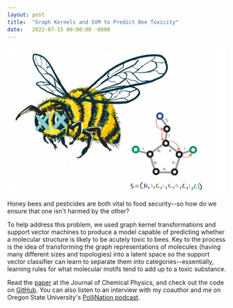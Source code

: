 ```yaml
---
layout: post
title:  "Graph Kernels and SVM to Predict Bee Toxicity"
date:   2022-07-15 00:00:00 -0800
---
```


![Bee Toxicity Cover Art](/assets/img/bee_toxicity.png)

Honey bees and pesticides are both vital to food security--so how do we ensure that one isn't harmed by the other?

To help address this problem, we used graph kernel transformations and support vector machines to produce a model capable of predicting whether a molecular structure is likely to be acutely toxic to bees.  Key to the process is the idea of transforming the graph representations of molecules (having many different sizes and topologies) into a latent space so the support vector classifier can learn to separate them into categories--essentially, learning rules for what molecular motifs tend to add up to a toxic substance.

Read the [paper][paper] at the Journal of Chemical Physics, and check out the code on [GitHub][github]. You can also listen to an interview with my coauthor and me on Oregon State University's [PolliNation podcast][podcast].

[paper]: https://aip.scitation.org/doi/10.1063/5.0090573
[github]: https://github.com/SimonEnsemble/graph-kernel-SVM-for-toxicity-of-pesticides-to-bees
[podcast]: https://extension.oregonstate.edu/podcast/pollination-podcast/216-yang-henle-machines-learning-classify-insecticides-toxic-bees
